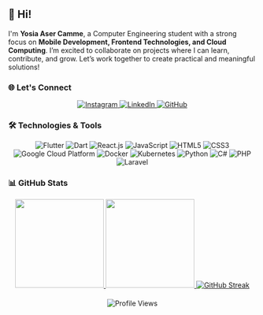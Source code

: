 ## 👋 Hi! 

I'm **Yosia Aser Camme**, a Computer Engineering student with a strong focus on **Mobile Development, Frontend Technologies, and Cloud Computing**. I’m excited to collaborate on projects where I can learn, contribute, and grow. Let’s work together to create practical and meaningful solutions!

### 🌐 Let's Connect

<div align="center">
  <a href="https://www.instagram.com/yosiaser/">
    <img src="https://img.shields.io/badge/Instagram-E4405F?style=flat&logo=instagram&logoColor=white" alt="Instagram"/>
  </a>
  <a href="https://www.linkedin.com/in/yosiaac/">
    <img src="https://img.shields.io/badge/LinkedIn-0077B5?style=flat&logo=linkedin&logoColor=white" alt="LinkedIn"/>
  </a>
  <a href="https://github.com/Shinkai91">
    <img src="https://img.shields.io/badge/GitHub-181717?style=flat&logo=github&logoColor=white" alt="GitHub"/>
  </a>
</div>

### 🛠️ Technologies & Tools

<div align="center">
  <img src="https://img.shields.io/badge/Flutter-02569B?style=flat&logo=flutter&logoColor=white" alt="Flutter"/>
  <img src="https://img.shields.io/badge/Dart-0175C2?style=flat&logo=dart&logoColor=white" alt="Dart"/>

  <img src="https://img.shields.io/badge/React-61DAFB?style=flat&logo=react&logoColor=black" alt="React.js"/>
  <img src="https://img.shields.io/badge/JavaScript-F7DF1E?style=flat&logo=javascript&logoColor=black" alt="JavaScript"/>
  <img src="https://img.shields.io/badge/HTML5-E34F26?style=flat&logo=html5&logoColor=white" alt="HTML5"/>
  <img src="https://img.shields.io/badge/CSS3-1572B6?style=flat&logo=css3&logoColor=white" alt="CSS3"/>

  <img src="https://img.shields.io/badge/Google%20Cloud-4285F4?style=flat&logo=google-cloud&logoColor=white" alt="Google Cloud Platform"/>
  <img src="https://img.shields.io/badge/Docker-2496ED?style=flat&logo=docker&logoColor=white" alt="Docker"/>
  <img src="https://img.shields.io/badge/Kubernetes-326CE5?style=flat&logo=kubernetes&logoColor=white" alt="Kubernetes"/>

  <img src="https://img.shields.io/badge/Python-3776AB?style=flat&logo=python&logoColor=white" alt="Python"/>
  <img src="https://img.shields.io/badge/C%23-239120?style=flat&logo=csharp&logoColor=white" alt="C#"/>
  <img src="https://img.shields.io/badge/PHP-777BB4?style=flat&logo=php&logoColor=white" alt="PHP"/>
  <img src="https://img.shields.io/badge/Laravel-EF4135?style=flat&logo=laravel&logoColor=white" alt="Laravel"/>
</div>

### 📊 GitHub Stats

<div align="center">
  <a href="https://github.com/Shinkai91">
    <img height="180em" src="https://github-readme-stats-eight-theta.vercel.app/api?username=Shinkai91&show_icons=true&theme=nightowl&include_all_commits=true&count_private=true" />
  </a>


  <a href="https://github.com/Shinkai91">
    <img height="180em" src="https://github-readme-stats-eight-theta.vercel.app/api/top-langs/?username=Shinkai91&layout=compact&langs_count=8&theme=nightowl" />
  </a>

  <a href="https://git.io/streak-stats">
    <img src="https://streak-stats.demolab.com?user=Shinkai91&theme=moltack" alt="GitHub Streak" />
  </a>
  
  <div style="margin-top: 20px;">
    <img src="https://komarev.com/ghpvc/?username=Shinkai91&style=for-the-badge" alt="Profile Views" />
  </div>
</div>
